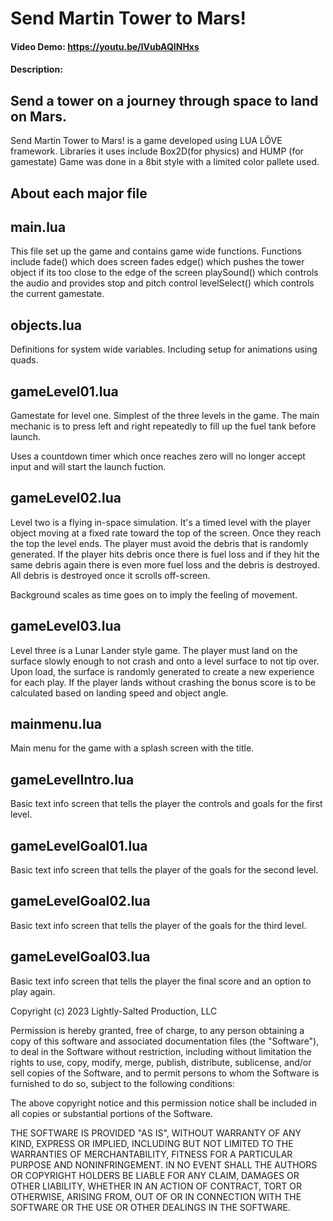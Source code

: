 # Send Martin Tower to Mars!
#### Video Demo:  <https://youtu.be/lVubAQINHxs>
#### Description:
## Send a tower on a journey through space to land on Mars.

Send Martin Tower to Mars! is a game developed using LUA LÖVE framework. Libraries it uses include Box2D(for physics) and HUMP (for gamestate)
Game was done in a 8bit style with a limited color pallete used. 

## About each major file
## main.lua
This file set up the game and contains game wide functions.
Functions include fade() which does screen fades
edge() which pushes the tower object if its too close to the edge of the screen
playSound() which controls the audio and provides stop and pitch control
levelSelect() which controls the current gamestate.

## objects.lua
Definitions for system wide variables. 
Including setup for animations using quads.


## gameLevel01.lua
Gamestate for level one.
Simplest of the three levels in the game. The main mechanic is to press left and right repeatedly to fill up the fuel tank before launch. 

Uses a countdown timer which once reaches zero will no longer accept input and will start the launch fuction.

## gameLevel02.lua
Level two is a flying in-space simulation. It's a timed level with the player object moving at a fixed rate toward the top of the screen. Once they reach the top the level ends. The player must avoid the debris that is randomly generated. If the player hits debris once there is fuel loss and if they hit the same debris again there is even more fuel loss and the debris is destroyed. 
All debris is destroyed once it scrolls off-screen.

Background scales as time goes on to imply the feeling of movement.

## gameLevel03.lua
Level three is a Lunar Lander style game. The player must land on the surface slowly enough to not crash and onto a level surface to not tip over. Upon load, the surface is randomly generated to create a new experience for each play. If the player lands without crashing the bonus score is to be calculated based on landing speed and object angle.

## mainmenu.lua
Main menu for the game with a splash screen with the title. 

## gameLevelIntro.lua
Basic text info screen that tells the player the controls and goals for the first level.

## gameLevelGoal01.lua
Basic text info screen that tells the player of the goals for the second level.

## gameLevelGoal02.lua
Basic text info screen that tells the player of the goals for the third level.

## gameLevelGoal03.lua
Basic text info screen that tells the player the final score and an option to play again.

Copyright (c) 2023 Lightly-Salted Production, LLC

Permission is hereby granted, free of charge, to any person obtaining a copy
of this software and associated documentation files (the "Software"), to deal
in the Software without restriction, including without limitation the rights
to use, copy, modify, merge, publish, distribute, sublicense, and/or sell
copies of the Software, and to permit persons to whom the Software is
furnished to do so, subject to the following conditions:

The above copyright notice and this permission notice shall be included in all
copies or substantial portions of the Software.

THE SOFTWARE IS PROVIDED "AS IS", WITHOUT WARRANTY OF ANY KIND, EXPRESS OR
IMPLIED, INCLUDING BUT NOT LIMITED TO THE WARRANTIES OF MERCHANTABILITY,
FITNESS FOR A PARTICULAR PURPOSE AND NONINFRINGEMENT. IN NO EVENT SHALL THE
AUTHORS OR COPYRIGHT HOLDERS BE LIABLE FOR ANY CLAIM, DAMAGES OR OTHER
LIABILITY, WHETHER IN AN ACTION OF CONTRACT, TORT OR OTHERWISE, ARISING FROM,
OUT OF OR IN CONNECTION WITH THE SOFTWARE OR THE USE OR OTHER DEALINGS IN THE
SOFTWARE.
